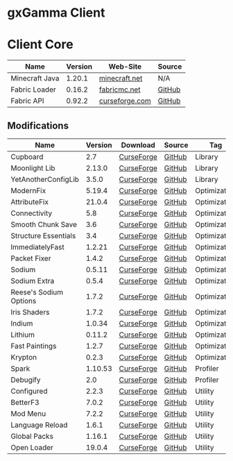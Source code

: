# gxGamma Client

# Client Core
<!-- | Name | Version | Web-Site | Source | -->
| Name             | Version | Web-Site                                                                  | Source                                              |
| ---------------- | ------- | ------------------------------------------------------------------------- | --------------------------------------------------- |
| Minecraft Java   | 1.20.1  | [minecraft.net](https://www.minecraft.net/)                               | N/A                                                 |
| Fabric Loader    | 0.16.2  | [fabricmc.net](https://fabricmc.net/)                                     | [GitHub](https://github.com/FabricMC/fabric-loader) |
| Fabric API       | 0.92.2  | [curseforge.com](https://www.curseforge.com/minecraft/mc-mods/fabric-api) | [GitHub](https://github.com/FabricMC/fabric)        |

## Modifications
<!-- | Name | Version | [CurseForge]() | [GitHub]() | Tag | -->
| Name                   | Version | Download                                                                                                      | Source                                                         | Tag          |
| ---------------------- | ------- | ------------------------------------------------------------------------------------------------------------- | -------------------------------------------------------------- | ------------ |
| Cupboard               | 2.7     | [CurseForge](https://www.curseforge.com/minecraft/mc-mods/cupboard/files/5470034)                             | [GitHub](https://github.com/someaddons/cupboard)               | Library      |
| Moonlight Lib          | 2.13.0  | [CurseForge](https://www.curseforge.com/minecraft/mc-mods/selene/files/5731104)                               | [GitHub](https://github.com/MehVahdJukaar/Moonlight)           | Library      |
| YetAnotherConfigLib    | 3.5.0   | [CurseForge](https://www.curseforge.com/minecraft/mc-mods/yacl/files/5424129)                                 | [GitHub](https://github.com/isXander/YetAnotherConfigLib)      | Library      |
| ModernFix              | 5.19.4  | [CurseForge](https://www.curseforge.com/minecraft/mc-mods/modernfix/files/5676012/)                           | [GitHub](https://github.com/embeddedt/ModernFix)               | Optimization |
| AttributeFix           | 21.0.4  | [CurseForge](https://www.curseforge.com/minecraft/mc-mods/attributefix/files/4911083)                         | [GitHub](https://github.com/Darkhax-Minecraft/AttributeFix)    | Optimization |
| Connectivity           | 5.8     | [CurseForge](https://www.curseforge.com/minecraft/mc-mods/connectivity/files/5728629)                         | [GitHub](https://github.com/someaddons/connectivity)           | Optimization |
| Smooth Chunk Save      | 3.6     | [CurseForge](https://www.curseforge.com/minecraft/mc-mods/smooth-chunk-save/files/5138126)                    | [GitHub](https://github.com/someaddons/smoothchunksave)        | Optimization |
| Structure Essentials   | 3.4     | [CurseForge](https://www.curseforge.com/minecraft/mc-mods/structure-essentials-forge-fabric/files/5392624)    | [GitHub](https://github.com/someaddons/structureessentials)    | Optimization |
| ImmediatelyFast        | 1.2.21  | [CurseForge](https://www.curseforge.com/minecraft/mc-mods/immediatelyfast/files/5672336)                      | [GitHub](https://github.com/RaphiMC/ImmediatelyFast)           | Optimization |
| Packet Fixer           | 1.4.2   | [CurseForge](https://www.curseforge.com/minecraft/mc-mods/packet-fixer/files/5416165)                         | [GitHub](https://github.com/TonimatasDEV/PacketFixer)          | Optimization |
| Sodium                 | 0.5.11  | [CurseForge](https://www.curseforge.com/minecraft/mc-mods/sodium/files/5485654)                               | [GitHub](https://github.com/CaffeineMC/sodium-fabric)          | Optimization |
| Sodium Extra           | 0.5.4   | [CurseForge](https://www.curseforge.com/minecraft/mc-mods/sodium-extra/files/5063875)                         | [GitHub](https://github.com/FlashyReese/sodium-extra-fabric)   | Optimization |
| Reese's Sodium Options | 1.7.2   | [CurseForge](https://www.curseforge.com/minecraft/mc-mods/reeses-sodium-options/files/5075462)                | [GitHub](https://github.com/FlashyReese/reeses-sodium-options) | Optimization |
| Iris Shaders           | 1.7.2   | [CurseForge](https://www.curseforge.com/minecraft/mc-mods/irisshaders/files/5485649)                          | [GitHub](https://github.com/IrisShaders/Iris)                  | Optimization |
| Indium                 | 1.0.34  | [CurseForge](https://www.curseforge.com/minecraft/mc-mods/indium/files/5493195)                               | [GitHub](https://github.com/comp500/Indium)                    | Optimization |
| Lithium                | 0.11.2  | [CurseForge](https://www.curseforge.com/minecraft/mc-mods/lithium/files/4765724)                              | [GitHub](https://github.com/CaffeineMC/lithium-fabric)         | Optimization |
| Fast Paintings         | 1.2.7   | [CurseForge](https://www.curseforge.com/minecraft/mc-mods/fast-paintings/files/5324823)                       | [GitHub](https://github.com/MehVahdJukaar/FastPaintings)       | Optimization |
| Krypton                | 0.2.3   | [CurseForge](https://www.curseforge.com/minecraft/mc-mods/krypton/files/4577300)                              | [GitHub](https://github.com/astei/krypton)                     | Optimization |
| Spark                  | 1.10.53 | [CurseForge](https://www.curseforge.com/minecraft/mc-mods/spark/files/4738953)                                | [GitHub](https://github.com/lucko/spark)                       | Profiler     |
| Debugify               | 2.0     | [CurseForge](https://www.curseforge.com/minecraft/mc-mods/debugify/files/4632961)                             | [GitHub](https://github.com/isXander/Debugify)                 | Profiler     |
| Configured             | 2.2.3   | [CurseForge](https://www.curseforge.com/minecraft/mc-mods/configured/files/5180902)                           | [GitHub](https://github.com/MrCrayfish/Configured)             | Utility      |
| BetterF3               | 7.0.2   | [CurseForge](https://www.curseforge.com/minecraft/mc-mods/betterf3/files/4863625)                             | [GitHub](https://github.com/TreyRuffy/BetterF3)                | Utility      |
| Mod Menu               | 7.2.2   | [CurseForge](https://www.curseforge.com/minecraft/mc-mods/modmenu/files/5162837)                              | [GitHub](https://github.com/TerraformersMC/ModMenu)            | Utility      |
| Language Reload        | 1.6.1   | [CurseForge](https://www.curseforge.com/minecraft/mc-mods/language-reload/files/5344000)                      | [GitHub](https://github.com/Jerozgen/LanguageReload)           | Utility      |
| Global Packs           | 1.16.1  | [CurseForge](https://www.curseforge.com/minecraft/mc-mods/drp-global-datapack/files/4570601)                  | [GitHub](https://github.com/JTK222/Global-Packs)               | Utility      |
| Open Loader            | 19.0.4  | [CurseForge](https://www.curseforge.com/minecraft/mc-mods/open-loader/files/5368593)                          | [GitHub](https://github.com/Darkhax-Minecraft/Open-Loader)     | Utility      |
